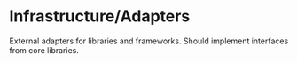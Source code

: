 # Infrastructure/Adapters

External adapters for libraries and frameworks. Should implement interfaces from core libraries.
